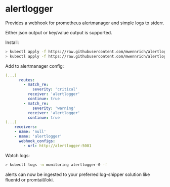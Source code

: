 # alertlogger

Provides a webhook for prometheus alertmanager and simple logs to stderr.

Either json output or key/value output is supported.

Install:

```bash
> kubectl apply -f https://raw.githubusercontent.com/mwennrich/alertlogger/main/samples/alertloggerStatefulSet.yaml
> kubectl apply -f https://raw.githubusercontent.com/mwennrich/alertlogger/main/samples/alertloggerService.yaml
```

Add to alertmanager config:

```yaml
(...)
      routes:
        - match_re:
            severity: 'critical'
          receiver: 'alertlogger'
          continue: true
        - match_re:
            severity: 'warning'
          receiver: 'alertlogger'
          continue: true
(...)
    receivers:
    - name: 'null'
    - name: 'alertlogger'
      webhook_configs:
        - url: http://alertlogger:5001
```

Watch logs:

```bash
> kubectl logs -n monitoring alertlogger-0 -f
```

alerts can now be ingested to your preferred log-shipper solution like fluentd or promtail/loki.
